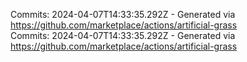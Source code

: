 Commits: 2024-04-07T14:33:35.292Z - Generated via https://github.com/marketplace/actions/artificial-grass
<br>
Commits: 2024-04-07T14:33:35.292Z - Generated via https://github.com/marketplace/actions/artificial-grass
<br>
